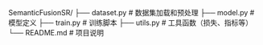 SemanticFusionSR/
├── dataset.py          # 数据集加载和预处理
├── model.py           # 模型定义
├── train.py           # 训练脚本
├── utils.py           # 工具函数（损失、指标等）
└── README.md         # 项目说明